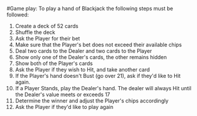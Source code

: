 #Game play: To play a hand of Blackjack the following steps must be followed:

1.  Create a deck of 52 cards
2.  Shuffle the deck
3.  Ask the Player for their bet
4.  Make sure that the Player's bet does not exceed their available chips
5.  Deal two cards to the Dealer and two cards to the Player
6.  Show only one of the Dealer's cards, the other remains hidden
7.  Show both of the Player's cards
8.  Ask the Player if they wish to Hit, and take another card
9.  If the Player's hand doesn't Bust (go over 21), ask if they'd like to Hit again.
10. If a Player Stands, play the Dealer's hand. The dealer will always Hit until the Dealer's value meets or exceeds 17
11. Determine the winner and adjust the Player's chips accordingly
12. Ask the Player if they'd like to play again
